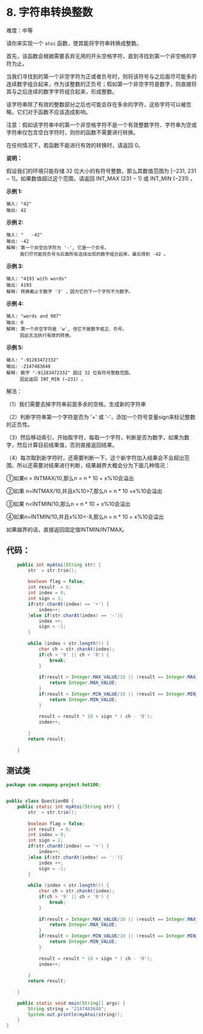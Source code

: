 # 8. 字符串转换整数

难度：中等

请你来实现一个 `atoi` 函数，使其能将字符串转换成整数。

首先，该函数会根据需要丢弃无用的开头空格字符，直到寻找到第一个非空格的字符为止。

当我们寻找到的第一个非空字符为正或者负号时，则将该符号与之后面尽可能多的连续数字组合起来，作为该整数的正负号；假如第一个非空字符是数字，则直接将其与之后连续的数字字符组合起来，形成整数。

该字符串除了有效的整数部分之后也可能会存在多余的字符，这些字符可以被忽略，它们对于函数不应该造成影响。

注意：假如该字符串中的第一个非空格字符不是一个有效整数字符、字符串为空或字符串仅包含空白字符时，则你的函数不需要进行转换。

在任何情况下，若函数不能进行有效的转换时，请返回 0。

**说明：**

假设我们的环境只能存储 32 位大小的有符号整数，那么其数值范围为 [−231, 231 − 1]。如果数值超过这个范围，请返回  INT_MAX (231 − 1) 或 INT_MIN (−231) 。

**示例 1:**

```
输入: "42"
输出: 42
```

**示例 2:**

```
输入: "   -42"
输出: -42
解释: 第一个非空白字符为 '-', 它是一个负号。
     我们尽可能将负号与后面所有连续出现的数字组合起来，最后得到 -42 。
```

**示例 3:**

```
输入: "4193 with words"
输出: 4193
解释: 转换截止于数字 '3' ，因为它的下一个字符不为数字。
```

**示例 4:**

```
输入: "words and 987"
输出: 0
解释: 第一个非空字符是 'w', 但它不是数字或正、负号。
     因此无法执行有效的转换。
```

**示例 5:**

```
输入: "-91283472332"
输出: -2147483648
解释: 数字 "-91283472332" 超过 32 位有符号整数范围。 
     因此返回 INT_MIN (−231) 。
```



解法：

（1）我们需要去掉字符串前面多余的空格，生成新的字符串

（2）判断字符串第一个字符是否为 '+' 或 '-'，添加一个符号变量sign来标记整数的正负性。

（3）然后移动索引，开始取字符，每取一个字符，判断是否为数字，如果为数字，然后计算目前结果值，否则直接返回结果。

（4）每次取到新字符时，还需要判断一下，这个新字符加入结果会不会超出范围，所以还需要对结果进行判断，结果越界大概会分为下面几种情况：

①如果n > INTMAX/10,那么n = n * 10 + x%10会溢出 

②如果 n=INTMAX/10,并且x%10>7,那么n = n * 10 +x%10会溢出 

③如果 n<INTMIN/10,那么n = n * 10 + x%10会溢出 

④如果n=INTMIN/10,并且x%10<-8,那么n = n * 10 + x%10会溢出

如果越界的话，直接返回固定值INTMIN/INTMAX。

## 代码：

```java
	public int myAtoi(String str) {
		str  = str.trim();
		
		boolean flag = false;
		int result  = 0;
		int index = 0;
		int sign = 1;
		if(str.charAt(index) == '+') {
			index++;
		}else if(str.charAt(index) == '-'){
			index ++;
			sign = -1;
		}
		
		while (index < str.length()) {
			char ch = str.charAt(index);
			if(ch > '9' || ch < '0') {
				break;
			}
			
			if(result > Integer.MAX_VALUE/10 || (result == Integer.MAX_VALUE/10 && (ch - '0') > 7)) {
				return Integer.MAX_VALUE;
			}
			if(result < Integer.MIN_VALUE/10 || (result == Integer.MIN_VALUE/10 && (ch - '0') > 8 )){
				return Integer.MIN_VALUE;
			}
			
			result = result * 10 + sign * ( ch - '0');
			index++;
			
		}
		return result;
		
	}
```





## 测试类

```java
package com.company.project.hot100;


public class Question08 {
	public static int myAtoi(String str) {
		str  = str.trim();
		
		boolean flag = false;
		int result  = 0;
		int index = 0;
		int sign = 1;
		if(str.charAt(index) == '+') {
			index++;
		}else if(str.charAt(index) == '-'){
			index ++;
			sign = -1;
		}
		
		while (index < str.length()) {
			char ch = str.charAt(index);
			if(ch > '9' || ch < '0') {
				break;
			}
			
			if(result > Integer.MAX_VALUE/10 || (result == Integer.MAX_VALUE/10 && (ch - '0') > 7)) {
				return Integer.MAX_VALUE;
			}
			if(result < Integer.MIN_VALUE/10 || (result == Integer.MIN_VALUE/10 && (ch - '0') > 8 )){
				return Integer.MIN_VALUE;
			}
			
			result = result * 10 + sign * ( ch - '0');
			index++;
			
		}
		return result;
		
	}

	public static void main(String[] args) {
		String string = "2147483648";
		System.out.println(myAtoi(string));
	}
}

```

